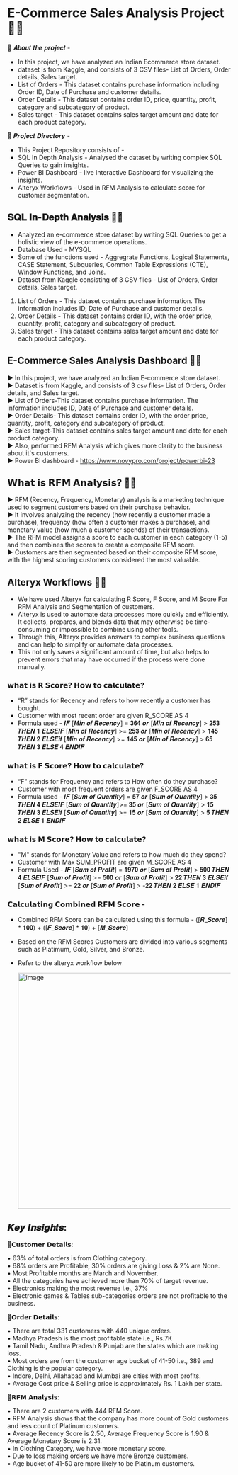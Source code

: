 # E-Commerce Sales Analysis Project 👩‍💻

🎯 𝑨𝒃𝒐𝒖𝒕 𝒕𝒉𝒆 𝒑𝒓𝒐𝒋𝒆𝒄𝒕 - 

- In this project, we have analyzed an Indian Ecommerce store dataset.
- dataset is from Kaggle, and consists of 3 CSV files- List of Orders, Order details, Sales target.
- List of Orders - This dataset contains purchase information including Order ID, Date of Purchase and customer details.
- Order Details - This dataset contains order ID, price, quantity, profit, category and subcategory of product. 
- Sales target - This dataset contains sales target amount and date for each product category.


🎯 𝑷𝒓𝒐𝒋𝒆𝒄𝒕 𝑫𝒊𝒓𝒆𝒄𝒕𝒐𝒓𝒚 - 

- This Project Repository consists of - 
- SQL In Depth Analysis - Analysed the dataset by writing complex SQL Queries to gain insights.
- Power BI Dashboard - live Interactive Dashboard for visualizing the insights.
- Alteryx Workflows - Used in RFM Analysis to calculate score for customer segmentation.

## 𝐒𝐐𝐋 𝐈𝐧-𝐃𝐞𝐩𝐭𝐡 𝐀𝐧𝐚𝐥𝐲𝐬𝐢𝐬 👩‍💻

- Analyzed an e-commerce store dataset by writing SQL Queries to get a holistic view of the e-commerce operations. <br>
- Database Used - MYSQL <br> 
- Some of the functions used -  Aggregrate Functions, Logical Statements, CASE Statement, Subqueries, Common Table Expressions (CTE), Window Functions, and Joins.
- Dataset from Kaggle consisting of 3 CSV files - List of Orders, Order details, Sales target. <br> 
1. List of Orders - This dataset contains purchase information. The information includes ID, Date of Purchase and customer details.<br>
2. Order Details - This dataset contains order ID, with the order price, quantity, profit, category and subcategory of product.<br>
3. Sales target - This dataset contains sales target amount and date for each product category.<br>

## E-Commerce Sales Analysis Dashboard 👩‍💻

► In this project, we have analyzed an Indian E-commerce store dataset. <br>
► Dataset is from Kaggle, and consists of 3 csv files- List of Orders, Order details, and Sales target. <br>
► List of Orders-This dataset contains purchase information. The information includes ID, Date of Purchase and customer details. <br>
► Order Details- This dataset contains order ID, with the order price, quantity, profit, category and subcategory of product.<br>
► Sales target-This dataset contains sales target amount and date for each product category. <br>
► Also, performed RFM Analysis which gives more clarity to the business about it's customers. <br>
► Power BI dashboard - https://www.novypro.com/project/powerbi-23

## 𝗪𝗵𝗮𝘁 𝗶𝘀 𝗥𝗙𝗠 𝗔𝗻𝗮𝗹𝘆𝘀𝗶𝘀? 👩‍💻 <br>

► RFM (Recency, Frequency, Monetary) analysis is a marketing technique used to segment customers based on their purchase behavior. <br>
► It involves analyzing the recency (how recently a customer made a purchase), frequency (how often a customer makes a purchase), and monetary value (how much a customer spends) of their transactions. <br>
► The RFM model assigns a score to each customer in each category (1-5) and then combines the scores to create a composite RFM score. <br>
► Customers are then segmented based on their composite RFM score, with the highest scoring customers considered the most valuable. <be>

## Alteryx Workflows 👩‍💻

- We have used Alteryx for calculating R Score, F Score, and M Score For RFM Analysis and Segmentation of customers. 
- Alteryx is used to automate data processes more quickly and efficiently. It collects, prepares, and blends data that may otherwise be time-consuming or impossible to combine using other tools. 
- Through this, Alteryx provides answers to complex business questions and can help to simplify or automate data processes. 
- This not only saves a significant amount of time, but also helps to prevent errors that may have occurred if the process were done manually.

### 𝘄𝗵𝗮𝘁 𝗶𝘀 𝗥 𝗦𝗰𝗼𝗿𝗲? 𝗛𝗼𝘄 𝘁𝗼 𝗰𝗮𝗹𝗰𝘂𝗹𝗮𝘁𝗲? 

- “R” stands for Recency and refers to how recently a customer has bought. 
- Customer with most recent order are given R_SCORE AS 4
- Formula used - 𝑰𝑭 [𝑴𝒊𝒏 𝒐𝒇 𝑹𝒆𝒄𝒆𝒏𝒄𝒚] = 𝟑𝟔𝟒 𝒐𝒓 [𝑴𝒊𝒏 𝒐𝒇 𝑹𝒆𝒄𝒆𝒏𝒄𝒚] > 𝟐𝟓𝟑 𝑻𝑯𝑬𝑵 𝟏 𝑬𝑳𝑺𝑬𝑰𝑭 [𝑴𝒊𝒏 𝒐𝒇 𝑹𝒆𝒄𝒆𝒏𝒄𝒚] >= 𝟐𝟓𝟑 𝒐𝒓 [𝑴𝒊𝒏 𝒐𝒇 𝑹𝒆𝒄𝒆𝒏𝒄𝒚] > 𝟏𝟒𝟓 𝑻𝑯𝑬𝑵 𝟐 
𝑬𝑳𝑺𝑬𝒊𝒇 [𝑴𝒊𝒏 𝒐𝒇 𝑹𝒆𝒄𝒆𝒏𝒄𝒚] >= 𝟏𝟒𝟓 𝒐𝒓 [𝑴𝒊𝒏 𝒐𝒇 𝑹𝒆𝒄𝒆𝒏𝒄𝒚] > 𝟔𝟓 𝑻𝑯𝑬𝑵 𝟑 𝑬𝑳𝑺𝑬 𝟒 𝑬𝑵𝑫𝑰𝑭 

### 𝘄𝗵𝗮𝘁 𝗶𝘀 𝗙 𝗦𝗰𝗼𝗿𝗲? 𝗛𝗼𝘄 𝘁𝗼 𝗰𝗮𝗹𝗰𝘂𝗹𝗮𝘁𝗲? 

- “F" stands for Frequency and refers to How often do they purchase?
- Customer with most frequent orders are given F_SCORE AS 4
- Formula used - 𝑰𝑭 [𝑺𝒖𝒎 𝒐𝒇 𝑸𝒖𝒂𝒏𝒕𝒊𝒕𝒚] = 𝟓𝟕 𝒐𝒓 [𝑺𝒖𝒎 𝒐𝒇 𝑸𝒖𝒂𝒏𝒕𝒊𝒕𝒚] > 𝟑𝟓 𝑻𝑯𝑬𝑵 𝟒 𝑬𝑳𝑺𝑬𝑰𝑭 [𝑺𝒖𝒎 𝒐𝒇 𝑸𝒖𝒂𝒏𝒕𝒊𝒕𝒚]>= 𝟑𝟓 𝒐𝒓 [𝑺𝒖𝒎 𝒐𝒇 𝑸𝒖𝒂𝒏𝒕𝒊𝒕𝒚] > 𝟏𝟓 𝑻𝑯𝑬𝑵 𝟑 
  𝑬𝑳𝑺𝑬𝒊𝒇 [𝑺𝒖𝒎 𝒐𝒇 𝑸𝒖𝒂𝒏𝒕𝒊𝒕𝒚] >= 𝟏𝟓 𝒐𝒓 [𝑺𝒖𝒎 𝒐𝒇 𝑸𝒖𝒂𝒏𝒕𝒊𝒕𝒚] > 𝟓 𝑻𝑯𝑬𝑵 𝟐 𝑬𝑳𝑺𝑬 𝟏 𝑬𝑵𝑫𝑰𝑭 
  
### 𝘄𝗵𝗮𝘁 𝗶𝘀 𝗠 𝗦𝗰𝗼𝗿𝗲? 𝗛𝗼𝘄 𝘁𝗼 𝗰𝗮𝗹𝗰𝘂𝗹𝗮𝘁𝗲?

- "M" stands for Monetary Value and refers to how much do they spend?
- Customer with Max SUM_PROFIT are given M_SCORE AS 4
- Formula Used - 𝑰𝑭 [𝑺𝒖𝒎 𝒐𝒇 𝑷𝒓𝒐𝒇𝒊𝒕] = 𝟏𝟗𝟕𝟎 𝒐𝒓 [𝑺𝒖𝒎 𝒐𝒇 𝑷𝒓𝒐𝒇𝒊𝒕] > 𝟓𝟎𝟎 𝑻𝑯𝑬𝑵 𝟒 𝑬𝑳𝑺𝑬𝑰𝑭 [𝑺𝒖𝒎 𝒐𝒇 𝑷𝒓𝒐𝒇𝒊𝒕] >= 𝟓𝟎𝟎 𝒐𝒓 [𝑺𝒖𝒎 𝒐𝒇 𝑷𝒓𝒐𝒇𝒊𝒕] > 𝟐𝟐 𝑻𝑯𝑬𝑵 𝟑 
  𝑬𝑳𝑺𝑬𝒊𝒇 [𝑺𝒖𝒎 𝒐𝒇 𝑷𝒓𝒐𝒇𝒊𝒕] >= 𝟐𝟐 𝒐𝒓 [𝑺𝒖𝒎 𝒐𝒇 𝑷𝒓𝒐𝒇𝒊𝒕] > -𝟐𝟐 𝑻𝑯𝑬𝑵 𝟐 𝑬𝑳𝑺𝑬 𝟏 𝑬𝑵𝑫𝑰𝑭

###  𝗖𝗮𝗹𝗰𝘂𝗹𝗮𝘁𝗶𝗻𝗴 𝗖𝗼𝗺𝗯𝗶𝗻𝗲𝗱 𝗥𝗙𝗠 𝗦𝗰𝗼𝗿𝗲 -  

- Combined RFM Score can be calculated using this formula - ([𝑹_𝑺𝒄𝒐𝒓𝒆] * 𝟏𝟎𝟎) + ([𝑭_𝑺𝒄𝒐𝒓𝒆] * 𝟏𝟎) + [𝑴_𝑺𝒄𝒐𝒓𝒆] 
- Based on the RFM Scores Customers are divided into various segments such as Platimum, Gold, Silver, and Bronze. 
- Refer to the alteryx workflow below 

  <img width="533" alt="image" src="https://user-images.githubusercontent.com/63411758/213882400-327fbf81-41d0-49e9-9348-818fb0143743.png">


## 𝑲𝒆𝒚 𝑰𝒏𝒔𝒊𝒈𝒉𝒕𝒔: <br>

🎯𝗖𝘂𝘀𝘁𝗼𝗺𝗲𝗿 𝗗𝗲𝘁𝗮𝗶𝗹𝘀:

• 63% of total orders is from Clothing category. <br>
• 68% orders are Profitable, 30% orders are giving Loss & 2% are None. <br>
• Most Profitable months are March and November. <br>
• All the categories have achieved more than 70% of target revenue.<br>
• Electronics making the most revenue i.e., 37% <br>
• Electronic games & Tables sub-categories orders are not profitable to the business. <br>

🎯𝗢𝗿𝗱𝗲𝗿 𝗗𝗲𝘁𝗮𝗶𝗹𝘀:

• There are total 331 customers with 440 unique orders. <br>
• Madhya Pradesh is the most profitable state i.e., Rs.7K <br>
• Tamil Nadu, Andhra Pradesh & Punjab are the states which are making loss. <br>
• Most orders are from the customer age bucket of 41-50 i.e., 389 and Clothing is the popular category. <br>
• Indore, Delhi, Allahabad and Mumbai are cities with most profits. <br>
• Average Cost price & Selling price is approximately Rs. 1 Lakh per state. <br>

🎯𝗥𝗙𝗠 𝗔𝗻𝗮𝗹𝘆𝘀𝗶𝘀:

• There are 2 customers with 444 RFM Score. <br>
• RFM Analysis shows that the company has more count of Gold customers and less count of Platinum customers. <br>
• Average Recency Score is 2.50, Average Frequency Score is 1.90 & Average Monetary Score is 2.31. <br>
• In Clothing Category, we have more monetary score. <br>
• Due to loss making orders we have more Bronze customers. <br>
• Age bucket of 41-50 are more likely to be Platinum customers. <be>









